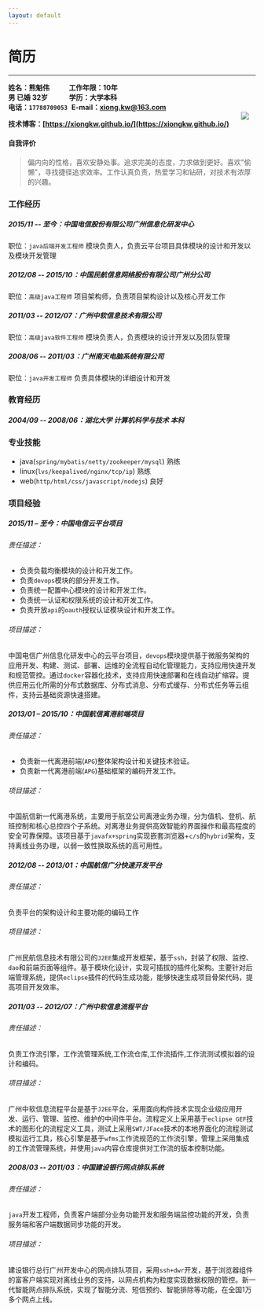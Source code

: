 ```yaml
---
layout: default
---
```


# 简历
<hr>

**姓名：熊魁伟**&nbsp;&nbsp;&nbsp;&nbsp;&nbsp;&nbsp;&nbsp;&nbsp;&nbsp;&nbsp;**工作年限：10年**  
**男&nbsp;已婚&nbsp;32岁**&nbsp;&nbsp;&nbsp;&nbsp;&nbsp;&nbsp;&nbsp;&nbsp;&nbsp;&nbsp;&nbsp;**学历：大学本科**   
**电话：`17788709053`**&nbsp;&nbsp;**E-mail：<xiong.kw@163.com>**

<div style="position: relative">
<img src="{{site.url}}/public/images/eGlvbmdrdWl3ZWk=.png" style="position: absolute;right: 1em;top: -1em;"/>
</div>

**技术博客：[https://xiongkw.github.io/](https://xiongkw.github.io/)**

#### 自我评价

> 偏内向的性格，喜欢安静处事。追求完美的态度，力求做到更好。喜欢"偷懒"，寻找捷径追求效率。工作认真负责，热爱学习和钻研，对技术有浓厚的兴趣。

### 工作经历

##### 2015/11 -- 至今：中国电信股份有限公司广州信息化研发中心   
职位：`java后端开发工程师` 模块负责人，负责云平台项目具体模块的设计和开发以及模块开发管理

##### 2012/08 -- 2015/10：中国民航信息网络股份有限公司广州分公司   
职位：`高级java工程师` 项目架构师，负责项目架构设计以及核心开发工作

##### 2011/03 -- 2012/07：广州中软信息技术有限公司   
职位：`高级java软件工程师` 模块负责人，负责模块的设计开发以及团队管理

##### 2008/06 -- 2011/03：广州南天电脑系统有限公司   
职位：`java开发工程师` 负责具体模块的详细设计和开发

### 教育经历

##### 2004/09 -- 2008/06：湖北大学 计算机科学与技术 本科

### 专业技能

* java(`spring/mybatis/netty/zookeeper/mysql`) 熟练
* linux(`lvs/keepalived/nginx/tcp/ip`) 熟练
* web(`http/html/css/javascript/nodejs`) 良好

### 项目经验

##### 2015/11 – 至今：中国电信云平台项目

###### 责任描述：
- 负责负载均衡模块的设计和开发工作。
- 负责`devops`模块的部分开发工作。
- 负责统一配置中心模块的设计和开发工作。
- 负责统一认证和权限系统的设计和开发工作。
- 负责开放`api`的`oauth`授权认证模块设计和开发工作。

###### 项目描述：
中国电信广州信息化研发中心的云平台项目，`devops`模块提供基于微服务架构的应用开发、构建、测试、部署、运维的全流程自动化管理能力，支持应用快速开发和规范管控。通过`docker`容器化技术，支持应用快速部署和在线自动扩缩容。提供应用云化所需的分布式数据库、分布式消息、分布式缓存、分布式任务等云组件，支持云基础资源快速搭建。

##### 2013/01 – 2015/10：中国航信离港前端项目

###### 责任描述：
* 负责新一代离港前端(`APG`)整体架构设计和关键技术验证。
* 负责新一代离港前端(`APG`)基础框架的编码开发工作。

###### 项目描述：
中国航信新一代离港系统，主要用于航空公司离港业务办理，分为值机、登机、航班控制和核心总控四个子系统。对离港业务提供高效智能的界面操作和最高程度的安全可靠保障。该项目基于`javafx+spring`实现嵌套浏览器+`c/s`的`hybrid`架构，支持离线业务办理，以弱一致性换取系统的高可用性。

##### 2012/08 -- 2013/01：中国航信广分快速开发平台

###### 责任描述：
负责平台的架构设计和主要功能的编码工作

###### 项目描述：
广州民航信息技术有限公司的`J2EE`集成开发框架，基于`ssh`，封装了权限、监控、`dao`和前端页面等组件。基于模块化设计，实现可插拔的插件化架构。主要针对后端管理系统，提供`eclipse`插件的代码生成功能，能够快速生成项目骨架代码，提高项目开发效率。

##### 2011/03 -- 2012/07：广州中软信息流程平台

###### 责任描述：
负责工作流引擎，工作流管理系统,工作流仓库,工作流插件,工作流测试模拟器的设计和编码。

###### 项目描述：
广州中软信息流程平台是基于`J2EE`平台，采用面向构件技术实现企业级应用开发、运行、管理、监控、维护的中间件平台。流程定义上采用基于`eclipse GEF`技术的图形化的流程定义工具，测试上采用`SWT/JFace`技术的本地界面化的流程测试模拟运行工具，核心引擎是基于`wfms`工作流规范的工作流引擎，管理上采用集成的工作流管理系统，并使用`java`内容仓库提供对工作流的版本控制功能。

##### 2008/03 -- 2011/03：中国建设银行网点排队系统

###### 责任描述：
`java`开发工程师，负责客户端部分业务功能开发和服务端监控功能的开发，负责服务端和客户端数据同步功能的开发。

###### 项目描述：
建设银行总行广州开发中心的网点排队项目，采用`ssh+dwr`开发，基于浏览器组件的富客户端实现对离线业务的支持，以网点机构为粒度实现数据权限的管控。新一代智能网点排队系统，实现了智能分流、短信预约、智能排除等功能，在全国1万多个网点上线。
